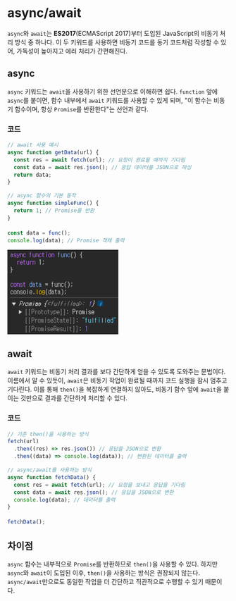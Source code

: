 # async/await

`async`와 `await`는 **ES2017**(ECMAScript 2017)부터 도입된 JavaScript의 비동기 처리 방식 중 하나다. 이 두 키워드를 사용하면 비동기 코드를 동기 코드처럼 작성할 수 있어, 가독성이 높아지고 에러 처리가 간편해진다.

## async

`async` 키워드는 `await`을 사용하기 위한 선언문으로 이해하면 쉽다.
`function` 앞에 `async`를 붙이면, 함수 내부에서 `await` 키워드를 사용할 수 있게 되며, "이 함수는 비동기 함수이며, 항상 `Promise`를 반환한다"는 선언과 같다.

### 코드

```js
// await 사용 예시
async function getData(url) {
  const res = await fetch(url); // 요청이 완료될 때까지 기다림
  const data = await res.json(); // 응답 데이터를 JSON으로 파싱
  return data;
}
```

```js
// async 함수의 기본 동작
async function simpleFunc() {
  return 1; // Promise를 반환
}

const data = func();
console.log(data); // Promise 객체 출력
```

<img src="../img/return-Promise.png" width="50%" />

## await

`await` 키워드는 비동기 처리 결과를 보다 간단하게 얻을 수 있도록 도와주는 문법이다. 이름에서 알 수 있듯이, `await`은 비동기 작업이 완료될 때까지 코드 실행을 잠시 멈추고 기다린다. 이를 통해 `then()`을 복잡하게 연결하지 않아도, 비동기 함수 앞에 `await`을 붙이는 것만으로 결과를 간단하게 처리할 수 있다.

### 코드

```js
// 기존 then()을 사용하는 방식
fetch(url)
  .then((res) => res.json()) // 응답을 JSON으로 변환
  .then((data) => console.log(data)); // 변환된 데이터를 출력
```

```js
// async/await를 사용하는 방식
async function fetchData() {
  const res = await fetch(url); // 요청을 보내고 응답을 기다림
  const data = await res.json(); // 응답을 JSON으로 변환
  console.log(data); // 데이터를 출력
}

fetchData();
```

## 차이점

`async` 함수는 내부적으로 `Promise`를 반환하므로 `then()`을 사용할 수 있다. 하지만 `async`와 `await`이 도입된 이후, `then()`을 사용하는 방식은 권장되지 않는다. `async/await`만으로도 동일한 작업을 더 간단하고 직관적으로 수행할 수 있기 때문이다.
